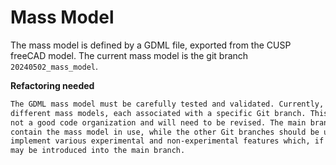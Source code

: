 # Mass Model

The mass model is defined by a GDML file, exported from the CUSP freeCAD model. The current mass model is the git branch `20240502_mass_model`. 

**Refactoring needed**
```txt
The GDML mass model must be carefully tested and validated. Currently, the code uses 
different mass models, each associated with a specific Git branch. This is certainly 
not a good code organization and will need to be revised. The main branch should 
contain the mass model in use, while the other Git branches should be used to 
implement various experimental and non-experimental features which, if appropriate, 
may be introduced into the main branch.
```